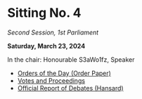 # Sitting No. 4

_Second Session, 1st Parliament_

**Saturday, March 23, 2024**

In the chair: Honourable S3aWo1fz, Speaker

- [Orders of the Day (Order Paper)](https://github.com/British-Columbia/Legislative-Assembly/blob/b223b24e051be5cd595c38a2556caca6cc5fb96b/1st%20Parliament/Sittings/No.%204/Orders%20of%20the%20Day.pdf)
- [Votes and Proceedings](https://github.com/British-Columbia/Legislative-Assembly/blob/92bbc6c9c638ac7f1fa34ddde2b248e3b14609ff/1st%20Parliament/Sittings/No.%204/Votes%20and%20Proceedings.pdf)
- [Official Report of Debates (Hansard)](https://github.com/British-Columbia/Legislative-Assembly/blob/a816aa0877f985e253661776408f3c124fb980ce/1st%20Parliament/Sittings/No.%204/Official%20Report%20of%20Debates.pdf)
